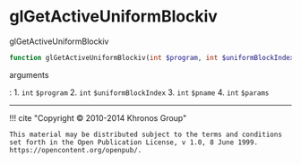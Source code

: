 # glGetActiveUniformBlockiv
glGetActiveUniformBlockiv

```php
function glGetActiveUniformBlockiv(int $program, int $uniformBlockIndex, int $pname, int &$params) : void
```

arguments

:    1. `int` `$program` 
    2. `int` `$uniformBlockIndex` 
    3. `int` `$pname` 
    4. `int` `$params` 

---
     

!!! cite "Copyright © 2010-2014 Khronos Group"

    This material may be distributed subject to the terms and conditions set forth in the Open Publication License, v 1.0, 8 June 1999. https://opencontent.org/openpub/.